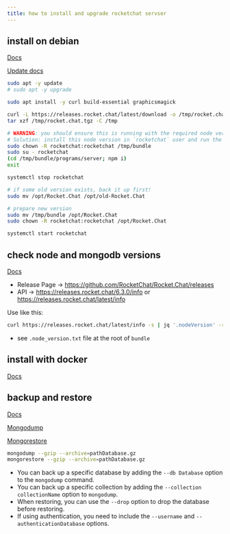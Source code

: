 ```yaml
---
title: how to install and upgrade rocketchat servser
---
```



## install on debian

[Docs](https://docs.rocket.chat/deploy/deploy-rocket.chat/additional-deployment-methods/deploy-on-debian)

[Update docs](https://docs.rocket.chat/docs/updating-rocketchat)

```bash
sudo apt -y update
# sudo apt -y upgrade

sudo apt install -y curl build-essential graphicsmagick

curl -L https://releases.rocket.chat/latest/download -o /tmp/rocket.chat.tgz
tar xzf /tmp/rocket.chat.tgz -C /tmp

# WARNING: you should ensure this is running with the required node version (mostly 14.21.3)
# Solution: install this node version in `rocketchat` user and run the following with that user
sudo chown -R rocketchat:rocketchat /tmp/bundle
sudo su - rocketchat
(cd /tmp/bundle/programs/server; npm i)
exit

systemctl stop rocketchat

# if some old version exists, back it up first!
sudo mv /opt/Rocket.Chat /opt/old-Rocket.Chat

# prepare new version
sudo mv /tmp/bundle /opt/Rocket.Chat
sudo chown -R rocketchat:rocketchat /opt/Rocket.Chat

systemctl start rocketchat
```

## check node and mongodb versions

[Docs](https://docs.rocket.chat/setup-and-configure/environment-configuration/check-node.js-version)

- Release Page -> <https://github.com/RocketChat/Rocket.Chat/releases>
- API -> <https://releases.rocket.chat/6.3.0/info> or <https://releases.rocket.chat/latest/info>

Use like this:

```bash
curl https://releases.rocket.chat/latest/info -s | jq '.nodeVersion' -r
```

- see `.node_version.txt` file at the root of `bundle`

## install with docker

[Docs](https://docs.rocket.chat/deploy/deploy-rocket.chat/deploy-with-docker-and-docker-compose)

## backup and restore

[Docs](https://docs.rocket.chat/setup-and-configure/environment-configuration/mongodb-configuration/mongodb-backup-and-restore)

[Mongodump](https://www.mongodb.com/docs/database-tools/mongodump/)

[Mongorestore](https://www.mongodb.com/docs/database-tools/mongorestore/)

```bash
mongodump --gzip --archive=pathDatabase.gz
mongorestore --gzip --archive=pathDatabase.gz
```

- You can back up a specific database by adding the `--db Database` option to the `mongodump` command.
- You can back up a specific collection by adding the `--collection collectionName` option to `mongodump`.
- When restoring, you can use the `--drop` option to drop the database before restoring.
- If using authentication, you need to include the `--username` and `--authenticationDatabase` options.
